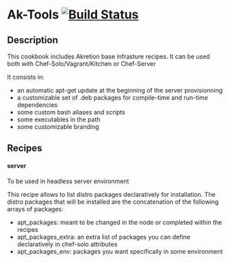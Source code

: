 # <a name="title"></a> Ak-Tools [![Build Status](https://secure.travis-ci.org/akretion/ak-tools.png?branch=master)](http://travis-ci.org/akretion/ak-tools)

## <a name="description"></a> Description

This cookbook includes Akretion base infrasture recipes.
It can be used both with Chef-Solo/Vagrant/Kitchen or Chef-Server

It consists in:

* an automatic apt-get update at the beginning of the server provisionning
* a customizable set of .deb packages for compile-time and run-time dependencies
* some custom bash aliases and scripts
* some executables in the path
* some customizable branding

## Recipes

#### server

To be used in headless server environment


This recipe allows to list distro packages declaratively for installation.
The distro packages that will be installed are the concatenation of
the following arrays of packages:

* apt_packages: meant to be changed in the node or completed within the recipes
* apt_packages_extra: an extra list of packages you can define declaratively in chef-solo attributes
* apt_packages_env: packages you want specifically in some environment
